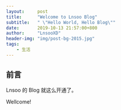 ```yaml
---
layout:     post
title:      "Welcome to Lnsoo Blog"
subtitle:   " \"Hello World, Hello Blog\""
date:       2019-10-13 21:57:00+800
author:     "LnsooXD"
header-img: "img/post-bg-2015.jpg"
tags:
    - 生活
---
```


## 前言

Lnsoo 的 Blog 就这么开通了。

Wellcome!
